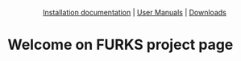 <p align="center">
  <a href="installation">Installation documentation</a> |
  <a href="manuals">User Manuals</a> |
  <a href="downloads">Downloads</a>
</p>

# Welcome on FURKS project page
